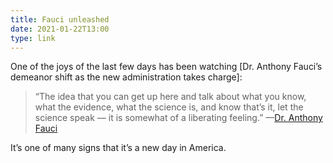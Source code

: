 ```yaml
---
title: Fauci unleashed
date: 2021-01-22T13:00
type: link
---
```


One of the joys of the last few days has been watching [Dr. Anthony Fauci’s demeanor shift as the new administration takes charge]:

> “The idea that you can get up here and talk about what you know, what the evidence, what the science is, and know that’s it, let the science speak — it is somewhat of a liberating feeling.” —[Dr. Anthony Fauci][link]

It’s one of many signs that it’s a new day in America.

[link]: https://www.reuters.com/article/us-usa-biden/biden-lays-out-plans-for-covid-19-testing-vaccinations-and-masks-idUSKBN29Q15Y

